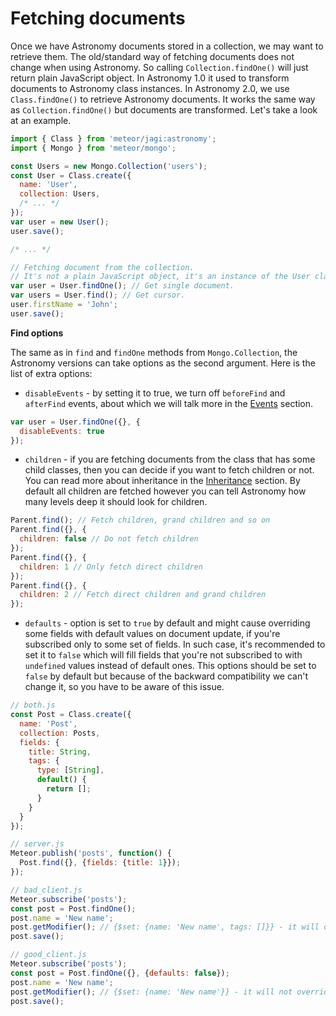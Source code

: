 # Fetching documents

Once we have Astronomy documents stored in a collection, we may want to retrieve them. The old/standard way of fetching documents does not change when using Astronomy. So calling `Collection.findOne()` will just return plain JavaScript object. In Astronomy 1.0 it used to transform documents to Astronomy class instances. In Astronomy 2.0, we use `Class.findOne()` to retrieve Astronomy documents. It works the same way as `Collection.findOne()` but documents are transformed. Let's take a look at an example.

```js
import { Class } from 'meteor/jagi:astronomy';
import { Mongo } from 'meteor/mongo';

const Users = new Mongo.Collection('users');
const User = Class.create({
  name: 'User',
  collection: Users,
  /* ... */
});
var user = new User();
user.save();

/* ... */

// Fetching document from the collection.
// It's not a plain JavaScript object, it's an instance of the User class.
var user = User.findOne(); // Get single document.
var users = User.find(); // Get cursor.
user.firstName = 'John';
user.save();
```

**Find options**

The same as in `find` and `findOne` methods from `Mongo.Collection`, the Astronomy versions can take options as the second argument. Here is the list of extra options:

- `disableEvents` - by setting it to true, we turn off `beforeFind` and `afterFind` events, about which we will talk more in the [Events](#events) section.

```js
var user = User.findOne({}, {
  disableEvents: true
});
```

- `children` - if you are fetching documents from the class that has some child classes, then you can decide if you want to fetch children or not. You can read more about inheritance in the [Inheritance](#inheritance) section. By default all children are fetched however you can tell Astronomy how many levels deep it should look for children.

```js
Parent.find(); // Fetch children, grand children and so on
Parent.find({}, {
  children: false // Do not fetch children
});
Parent.find({}, {
  children: 1 // Only fetch direct children
});
Parent.find({}, {
  children: 2 // Fetch direct children and grand children
});
```

- `defaults` - option is set to `true` by default and might cause overriding some fields with default values on document update, if you're subscribed only to some set of fields. In such case, it's recommended to set it to `false` which will fill fields that you're not subscribed to with `undefined` values instead of default ones. This options should be set to `false` by default but because of the backward compatibility we can't change it, so you have to be aware of this issue.

```js
// both.js
const Post = Class.create({
  name: 'Post',
  collection: Posts,
  fields: {
    title: String,
    tags: {
      type: [String],
      default() {
        return [];
      }
    }
  }
});

// server.js
Meteor.publish('posts', function() {
  Post.find({}, {fields: {title: 1}});
});

// bad_client.js
Meteor.subscribe('posts');
const post = Post.findOne();
post.name = 'New name';
post.getModifier(); // {$set: {name: 'New name', tags: []}} - it will override tags
post.save();

// good_client.js
Meteor.subscribe('posts');
const post = Post.findOne({}, {defaults: false});
post.name = 'New name';
post.getModifier(); // {$set: {name: 'New name'}} - it will not override tags
post.save();
```
